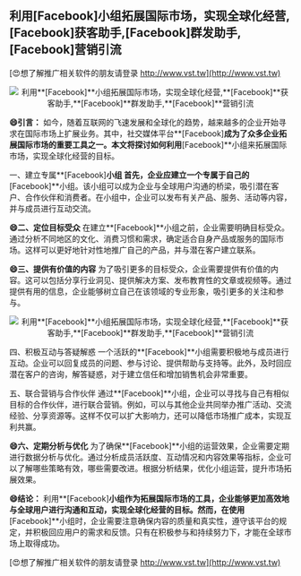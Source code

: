 ## **利用**[Facebook]**小组拓展国际市场，实现全球化经营,**[Facebook]**获客助手,**[Facebook]**群发助手,**[Facebook]**营销引流**

[😍想了解推广相关软件的朋友请登录 http://www.vst.tw](http://www.vst.tw)

 <center><img src="https://vst.tw/MP4/tuiguang/png/8.png" alt="利用**[Facebook]**小组拓展国际市场，实现全球化经营,**[Facebook]**获客助手,**[Facebook]**群发助手,**[Facebook]**营销引流"></center>

**😄引言：**
如今，随着互联网的飞速发展和全球化的趋势，越来越多的企业开始寻求在国际市场上扩展业务。其中，社交媒体平台**[Facebook]**成为了众多企业拓展国际市场的重要工具之一。本文将探讨如何利用**[Facebook]**小组来拓展国际市场，实现全球化经营的目标。

一、建立专属**[Facebook]**小组
首先，企业应建立一个专属于自己的**[Facebook]**小组。该小组可以成为企业与全球用户沟通的桥梁，吸引潜在客户、合作伙伴和消费者。在小组中，企业可以发布有关产品、服务、活动等内容，并与成员进行互动交流。

**😄二、定位目标受众**
在建立**[Facebook]**小组之前，企业需要明确目标受众。通过分析不同地区的文化、消费习惯和需求，确定适合自身产品或服务的国际市场。这样可以更好地针对性地推广自己的产品，并与潜在客户建立联系。

**😄三、提供有价值的内容**
为了吸引更多的目标受众，企业需要提供有价值的内容。这可以包括分享行业洞见、提供解决方案、发布教育性的文章或视频等。通过提供有用的信息，企业能够树立自己在该领域的专业形象，吸引更多的关注和参与。

 <center><img src="https://vst.tw/MP4/tuiguang/png/8.png" alt="利用**[Facebook]**小组拓展国际市场，实现全球化经营,**[Facebook]**获客助手,**[Facebook]**群发助手,**[Facebook]**营销引流"></center>

四、积极互动与答疑解惑
一个活跃的**[Facebook]**小组需要积极地与成员进行互动。企业可以回复成员的问题、参与讨论、提供帮助与支持等。此外，及时回应潜在客户的咨询，解答疑惑，对于建立信任和增加销售机会非常重要。

五、联合营销与合作伙伴
通过**[Facebook]**小组，企业可以寻找与自己有相似目标的合作伙伴，进行联合营销。例如，可以与其他企业共同举办推广活动、交流经验、分享资源等。这样不仅可以扩大影响力，还可以降低市场推广成本，实现互利共赢。

**😄六、定期分析与优化**
为了确保**[Facebook]**小组的运营效果，企业需要定期进行数据分析与优化。通过分析成员活跃度、互动情况和内容效果等指标，企业可以了解哪些策略有效，哪些需要改进。根据分析结果，优化小组运营，提升市场拓展效果。

**😄结论：**
利用**[Facebook]**小组作为拓展国际市场的工具，企业能够更加高效地与全球用户进行沟通和互动，实现全球化经营的目标。然而，在使用**[Facebook]**小组时，企业需要注意确保内容的质量和真实性，遵守该平台的规定，并积极回应用户的需求和反馈。只有在积极参与和持续努力下，才能在全球市场上取得成功。

[😍想了解推广相关软件的朋友请登录 http://www.vst.tw](http://www.vst.tw)



